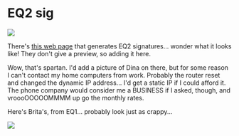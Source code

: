 # EQ2 sig

[![](http://www.eqsig.com/sig/5220.png)](http://www.eqsig.com/?ref=5220)

There's [this web page](http://www.eqsig.com/) that generates EQ2 signatures... wonder what it looks like! They don't give a preview, so adding it here.

Wow, that's spartan. I'd add a picture of Dina on there, but for some reason I can't contact my home computers from work. Probably the router reset and changed the dynamic IP address... I'd get a static IP if I could afford it. The phone company would consider me a BUSINESS if I asked, though, and vroooOOOOOMMMM up go the monthly rates.

Here's Brita's, from EQ1... probably look just as crappy...

[![](http://www.eqsig.com/sig/5221.png)](http://www.eqsig.com/?ref=5221)
